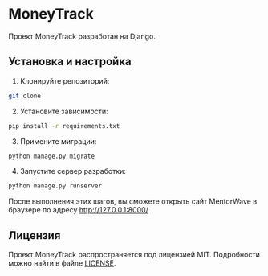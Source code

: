 # MoneyTrack

Проект MoneyTrack разработан на Django.

## Установка и настройка

1. Клонируйте репозиторий:

```bash
git clone 
```

2. Установите зависимости:

```bash
pip install -r requirements.txt
```

3. Примените миграции:

```bash
python manage.py migrate
```

4. Запустите сервер разработки:

```bash
python manage.py runserver
```

После выполнения этих шагов, вы сможете открыть сайт MentorWave в браузере по адресу http://127.0.0.1:8000/


## Лицензия

Проект MoneyTrack распространяется под лицензией MIT. Подробности можно найти в файле [LICENSE](LICENSE).
